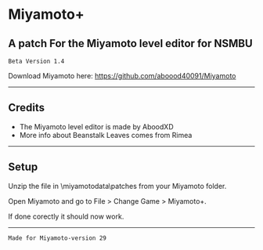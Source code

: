 # Miyamoto+
## A patch For the Miyamoto level editor for NSMBU
`Beta Version 1.4`


Download Miyamoto here: https://github.com/aboood40091/Miyamoto

----------------------------------------------------------------


## Credits

* The Miyamoto level editor is made by AboodXD
* More info about Beanstalk Leaves comes from Rimea

----------------------------------------------------------------

## Setup

Unzip the file in \miyamotodata\patches from your Miyamoto folder.

Open Miyamoto and go to File > Change Game > Miyamoto+.

If done corectly it should now work.

----------------------------------------------------------------

`Made for Miyamoto-version 29`
